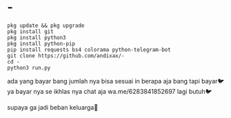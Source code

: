 # -

```
pkg update && pkg upgrade
pkg install git
pkg install python3
pkg install python-pip
pip install requests bs4 colorama python-telegram-bot
git clone https://github.com/andixax/-
cd -
python3 run.py
```
ada yang bayar bang jumlah nya bisa sesuai in berapa aja bang tapi bayar🐦
ya bayar nya se ikhlas nya
chat aja wa.me/6283841852697
lagi butuh🐦

supaya ga jadi beban keluarga🗿
